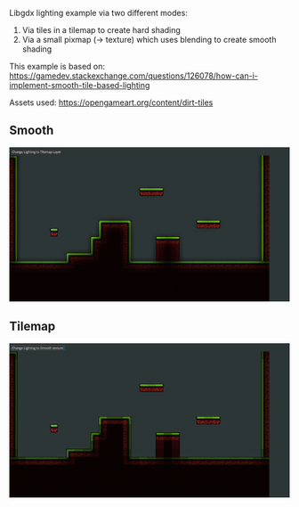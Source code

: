 Libgdx lighting example via two different modes:

1. Via tiles in a tilemap to create hard shading
2. Via a small pixmap (-> texture) which uses blending to create smooth shading

This example is based on:
https://gamedev.stackexchange.com/questions/126078/how-can-i-implement-smooth-tile-based-lighting

Assets used: https://opengameart.org/content/dirt-tiles

## Smooth
![smooth example](docs/smooth.png)

## Tilemap
![tilemap example](docs/tilemap.png)

